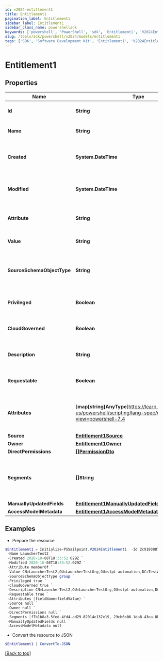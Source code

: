 ```yaml
---
id: v2024-entitlement1
title: Entitlement1
pagination_label: Entitlement1
sidebar_label: Entitlement1
sidebar_class_name: powershellsdk
keywords: ['powershell', 'PowerShell', 'sdk', 'Entitlement1', 'V2024Entitlement1'] 
slug: /tools/sdk/powershell/v2024/models/entitlement1
tags: ['SDK', 'Software Development Kit', 'Entitlement1', 'V2024Entitlement1']
---
```



# Entitlement1

## Properties

Name | Type | Description | Notes
------------ | ------------- | ------------- | -------------
**Id** | **String** | The entitlement id | [optional] 
**Name** | **String** | The entitlement name | [optional] 
**Created** | **System.DateTime** | Time when the entitlement was created | [optional] 
**Modified** | **System.DateTime** | Time when the entitlement was last modified | [optional] 
**Attribute** | **String** | The entitlement attribute name | [optional] 
**Value** | **String** | The value of the entitlement | [optional] 
**SourceSchemaObjectType** | **String** | The object type of the entitlement from the source schema | [optional] 
**Privileged** | **Boolean** | True if the entitlement is privileged | [optional] [default to $false]
**CloudGoverned** | **Boolean** | True if the entitlement is cloud governed | [optional] [default to $false]
**Description** | **String** | The description of the entitlement | [optional] 
**Requestable** | **Boolean** | True if the entitlement is requestable | [optional] [default to $false]
**Attributes** | [**map[string]AnyType**]https://learn.microsoft.com/en-us/powershell/scripting/lang-spec/chapter-04?view=powershell-7.4 | A map of free-form key-value pairs from the source system | [optional] 
**Source** | [**Entitlement1Source**](entitlement1-source) |  | [optional] 
**Owner** | [**Entitlement1Owner**](entitlement1-owner) |  | [optional] 
**DirectPermissions** | [**[]PermissionDto**](permission-dto) |  | [optional] 
**Segments** | **[]String** | List of IDs of segments, if any, to which this Entitlement is assigned. | [optional] 
**ManuallyUpdatedFields** | [**Entitlement1ManuallyUpdatedFields**](entitlement1-manually-updated-fields) |  | [optional] 
**AccessModelMetadata** | [**Entitlement1AccessModelMetadata**](entitlement1-access-model-metadata) |  | [optional] 

## Examples

- Prepare the resource
```powershell
$Entitlement1 = Initialize-PSSailpoint.V2024Entitlement1  -Id 2c91808874ff91550175097daaec161c `
 -Name LauncherTest2 `
 -Created 2020-10-08T18:33:52.029Z `
 -Modified 2020-10-08T18:33:52.029Z `
 -Attribute memberOf `
 -Value CN=LauncherTest2,OU=LauncherTestOrg,OU=slpt-automation,DC=TestAutomationAD,DC=local `
 -SourceSchemaObjectType group `
 -Privileged true `
 -CloudGoverned true `
 -Description CN=LauncherTest2,OU=LauncherTestOrg,OU=slpt-automation,DC=TestAutomationAD,DC=local `
 -Requestable true `
 -Attributes {fieldName=fieldValue} `
 -Source null `
 -Owner null `
 -DirectPermissions null `
 -Segments [f7b1b8a3-5fed-4fd4-ad29-82014e137e19, 29cb6c06-1da8-43ea-8be4-b3125f248f2a] `
 -ManuallyUpdatedFields null `
 -AccessModelMetadata null
```

- Convert the resource to JSON
```powershell
$Entitlement1 | ConvertTo-JSON
```


[[Back to top]](#) 

